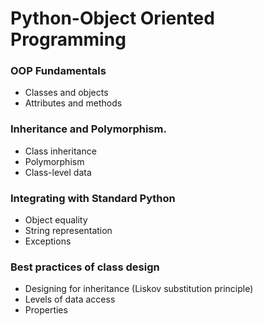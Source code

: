 # Python-Object Oriented Programming


### OOP Fundamentals
- Classes and objects
- Attributes and methods
### Inheritance and Polymorphism.
- Class inheritance
- Polymorphism
- Class-level data

### Integrating with Standard Python
- Object equality
- String representation
- Exceptions

### Best practices of class design
- Designing for inheritance (Liskov substitution principle)
- Levels of data access
- Properties
